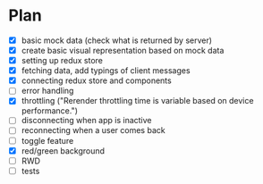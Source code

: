 # Plan

- [x] basic mock data (check what is returned by server)
- [x] create basic visual representation based on mock data
- [x] setting up redux store
- [x] fetching data, add typings of client messages
- [x] connecting redux store and components
- [ ] error handling
- [x] throttling ("Rerender throttling time is variable based on device performance.")
- [ ] disconnecting when app is inactive
- [ ] reconnecting when a user comes back
- [ ] toggle feature
- [x] red/green background
- [ ] RWD
- [ ] tests
